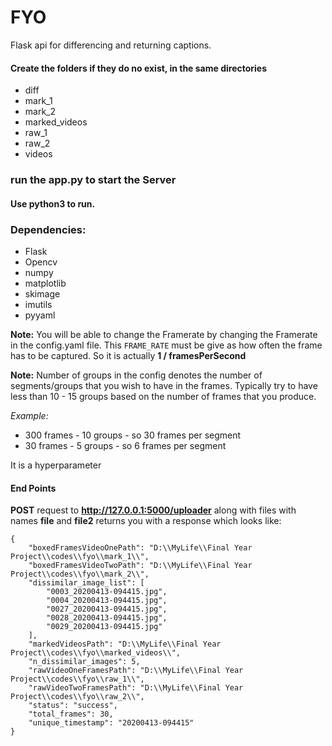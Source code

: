 # FYO

Flask api for differencing and returning captions.

#### Create the folders if they do no exist, in the same directories

- diff
- mark_1
- mark_2
- marked_videos
- raw_1
- raw_2
- videos

### run the app.py to start the Server

#### Use python3 to run.

### Dependencies:

- Flask
- Opencv
- numpy
- matplotlib
- skimage
- imutils
- pyyaml

**Note:** You will be able to change the Framerate by changing the Framerate in the config.yaml file. This `FRAME_RATE` must be give as how often the frame has to be captured. So it is actually **1 / framesPerSecond**

**Note:** Number of groups in the config denotes the number of segments/groups that you wish to have in the frames. Typically try to have less than 10 - 15 groups based on the number of frames that you produce.

_Example:_

- 300 frames - 10 groups - so 30 frames per segment
- 30 frames - 5 groups - so 6 frames per segment

It is a hyperparameter

#### End Points

**POST** request to **http://127.0.0.1:5000/uploader** along with files with names **file** and **file2** returns you with a response which looks like:

    {
        "boxedFramesVideoOnePath": "D:\\MyLife\\Final Year Project\\codes\\fyo\\mark_1\\",
        "boxedFramesVideoTwoPath": "D:\\MyLife\\Final Year Project\\codes\\fyo\\mark_2\\",
        "dissimilar_image_list": [
            "0003_20200413-094415.jpg",
            "0004_20200413-094415.jpg",
            "0027_20200413-094415.jpg",
            "0028_20200413-094415.jpg",
            "0029_20200413-094415.jpg"
        ],
        "markedVideosPath": "D:\\MyLife\\Final Year Project\\codes\\fyo\\marked_videos\\",
        "n_dissimilar_images": 5,
        "rawVideoOneFramesPath": "D:\\MyLife\\Final Year Project\\codes\\fyo\\raw_1\\",
        "rawVideoTwoFramesPath": "D:\\MyLife\\Final Year Project\\codes\\fyo\\raw_2\\",
        "status": "success",
        "total_frames": 30,
        "unique_timestamp": "20200413-094415"
    }
